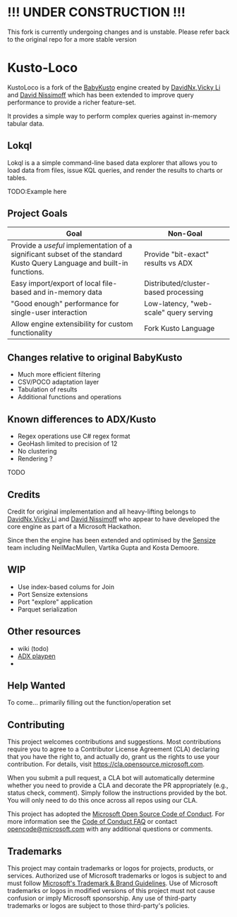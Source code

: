 # !!! UNDER CONSTRUCTION !!!

This fork is currently undergoing changes and is unstable.
Please refer back to the original repo for a more stable version

# Kusto-Loco

KustoLoco is a fork of the [BabyKusto](https://github.com/davidnx/baby-kusto-csharp) engine created by [DavidNx](https://github.com/davidnx),[Vicky Li](https://github.com/VickyLi2021) and [David Nissimoff](https://github.com/davidni) which has been extended to improve query performance to provide a richer feature-set.

It provides a simple way to perform complex queries against in-memory tabular data.


## Lokql
Lokql is a a simple command-line based data explorer that allows you to load data from files, issue KQL queries, and render the results to charts or tables.

TODO:Example here

## Project Goals

| Goal | Non-Goal|
|------|----------|
|Provide a *useful* implementation of a significant subset of the standard Kusto Query Language and built-in functions. | Provide "bit-exact" results vs ADX |
|Easy import/export of local file-based and in-memory data | Distributed/cluster-based processing |
|"Good enough" performance for single-user interaction | Low-latency, "web-scale" query serving |
| Allow engine extensibility for custom functionality |Fork Kusto Language |

## Changes relative to original BabyKusto
- Much more efficient filtering
- CSV/POCO adaptation layer
- Tabulation of results
- Additional functions and operations

## Known differences to ADX/Kusto
- Regex operations use C# regex format
- GeoHash limited to precision of 12 
- No clustering
- Rendering ?

TODO 


## Credits
Credit for original implementation and all heavy-lifting belongs to [DavidNx](https://github.com/davidnx),[Vicky Li](https://github.com/VickyLi2021) and [David Nissimoff](https://github.com/davidni) who appear to have developed the core engine as part of a Microsoft Hackathon.  

Since then the engine has been extended and optimised by the [Sensize](https://sensize.net) team including NeilMacMullen, Vartika Gupta and Kosta Demoore.

## WIP
- Use index-based colums for Join
- Port Sensize extensions
- Port "explore" application
- Parquet serialization

## Other resources 
- wiki (todo) 
- [ADX playpen](https://dataexplorer.azure.com/clusters/help/databases/Samples)
- 

## Help Wanted

To come... primarily filling out the function/operation set

## Contributing


This project welcomes contributions and suggestions.  Most contributions require you to agree to a
Contributor License Agreement (CLA) declaring that you have the right to, and actually do, grant us
the rights to use your contribution. For details, visit https://cla.opensource.microsoft.com.

When you submit a pull request, a CLA bot will automatically determine whether you need to provide
a CLA and decorate the PR appropriately (e.g., status check, comment). Simply follow the instructions
provided by the bot. You will only need to do this once across all repos using our CLA.

This project has adopted the [Microsoft Open Source Code of Conduct](https://opensource.microsoft.com/codeofconduct/).
For more information see the [Code of Conduct FAQ](https://opensource.microsoft.com/codeofconduct/faq/) or
contact [opencode@microsoft.com](mailto:opencode@microsoft.com) with any additional questions or comments.

## Trademarks

This project may contain trademarks or logos for projects, products, or services. Authorized use of Microsoft 
trademarks or logos is subject to and must follow 
[Microsoft's Trademark & Brand Guidelines](https://www.microsoft.com/en-us/legal/intellectualproperty/trademarks/usage/general).
Use of Microsoft trademarks or logos in modified versions of this project must not cause confusion or imply Microsoft sponsorship.
Any use of third-party trademarks or logos are subject to those third-party's policies.
